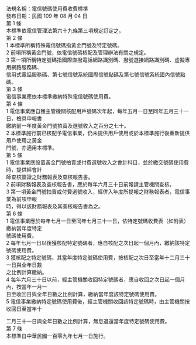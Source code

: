 法規名稱：電信號碼使用費收費標準  
發布日期：民國 109 年 08 月 04 日  
第 1 條  
本標準依電信管理法第六十九條第三項規定訂定之。  
第 2 條  
1 本標準所稱特殊電信號碼指黃金門號及特定號碼。  
2 前項所稱黃金門號，依電信號碼核配及管理辦法有關之規定。  
3 第一項所稱特定號碼指國際直撥電話網路識別碼、撥號選接網路識別碼、虛擬專用網路服務碼、  
信用式電話服務碼、第七號信號系統國際信號點碼及第七號信號系統國內信號點碼。  
第 3 條  
電信事業應依本標準繳納特殊電信號碼使用費。  
第 4 條  
1 電信事業應自獲主管機關核配用戶號碼次年起，每年五月一日至同年五月三十一日，檢具申報書  
繳納前一年度黃金門號拍賣及選號收入之百分之七十。  
2 本標準施行前已核配予電信事業，仍未提供用戶使用或於本標準施行後重新提供用戶使用之黃金  
門號，亦適用本標準。  
第 5 條  
1 電信事業應設置黃金門號拍賣或付費選號收入之會計科目，並於繳交號碼使用費時，提供經會計  
師查核簽證之財務報表及查核報告書。  
2 前項財務報表及查核報告書，應於每年六月三十日前報請主管機關查核。  
3 第一項黃金門號拍賣或付費選號收入，經併入年度所提報之財務報表者，電信事業為前項申報  
時，得以該財務報表及其查核報告書為之。  
第 6 條  
1 電信事業應於每年七月一日至同年七月三十一日，依特定號碼收費表（如附表）繳納當年度特定  
號碼使用費。  
2 每年七月一日以後獲核配特定號碼者，應自核配之次日起一個月內，繳納該特定號碼使用費。  
3 獲核配之特定號碼，其當年度特定號碼使用費，按核配之次日至當年十二月三十一日與全年日數  
之比例計算繳納。  
4 每年六月三十日以前，經主管機關收回特定號碼者，應自收回之次日起一個月內，按當年一月一  
日至收回日與全年日數之比例計算，繳納當年度該特定號碼使用費。  
5 電信事業繳納特定號碼使用費後，經主管機關收回該特定號碼時，由主管機關按收回日至當年十  


二月三十一日與全年日數之比例計算，無息退還當年度特定號碼使用費。  
第 7 條  
本標準自中華民國一百零九年七月一日施行。  


